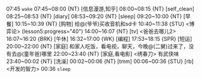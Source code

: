 
07:45 `wake`
07:45~08:00 {NT} [信息漫游,知乎]
08:00~08:15 {NT} [self_clean]
08:25~08:53 {NT} [diary]
08:53~09:20 {NT} [sleep]
09:20~10:00 {NT} [早餐]
10:15~10:39 {NT} [购物] 给@(爷爷)买收音机和sd卡
10:40~11:38 {STU} <博弈论> (lesson5:progress="40")
14:00~16:07 {NT} [tv] <爸爸去哪儿2>
16:07~16:20 {BRK} [午休]
16:32~17:00 {WK} [编程] <life-time-tracker>
17:53~18:15 {SPR} [短运] <chine-fup>
20:00~22:00 {NT} [家庭] 和家人吃饭，看电视，聊天，今晚@(二舅)过来了，没有去@(童年爸)哪里
22:00~23:40 {NT} [家庭,看电影] <绣春刀> 有武侠味
23:40~00:02 {NT} [洗澡]
00:02~00:06 {NT} [tmm]
00:06~00:36 {STU} [rb] <开发的智力>
00:36 `sleep`